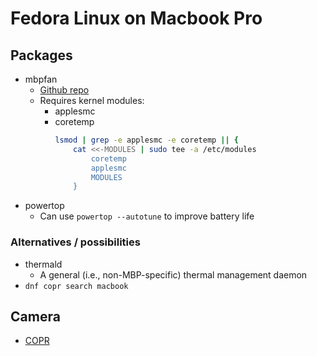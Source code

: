 # Fedora Linux on Macbook Pro

## Packages

* mbpfan
    * [Github repo](https://github.com/linux-on-mac/mbpfan)
    * Requires kernel modules:
        * applesmc
        * coretemp
            ```bash
            lsmod | grep -e applesmc -e coretemp || {
                cat <<-MODULES | sudo tee -a /etc/modules
            		coretemp
            		applesmc
            		MODULES
                }
            ```
* powertop
    * Can use `powertop --autotune` to improve battery life

### Alternatives / possibilities

* thermald
    * A general (i.e., non-MBP-specific) thermal management daemon
* `dnf copr search macbook`

## Camera

* [COPR](https://copr.fedorainfracloud.org/coprs/frgt10/facetimehd-dkms/)
